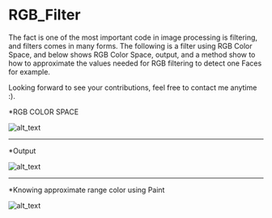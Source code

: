 # RGB_Filter
The fact is one of the most important code in image processing is filtering, and filters comes in many forms.
The following is a filter using RGB Color Space, and below shows RGB Color Space, output, and a method show to how to approximate the values needed for RGB filtering to detect one Faces for example.  

Looking forward to see your contributions, feel free to contact me anytime :).

*RGB COLOR SPACE

![alt_text](https://github.com/TarekAlbawab/RGB_By_Channel_Color_Detector/blob/master/RGB.PNG)
_____________________________
*Output

![alt_text](https://github.com/TarekAlbawab/RGB_By_Channel_Color_Detector/blob/master/RGB_By_Channel_Color_Detector/RGB.PNG)
______________________________
*Knowing approximate range color using Paint

![alt_text](https://github.com/TarekAlbawab/RGB_By_Channel_Color_Detector/blob/master/PAINT.PNG)
